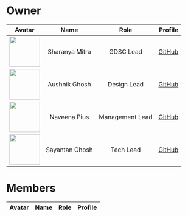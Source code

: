# Owner
| Avatar | Name | Role | Profile |
|:---------:|:----------:|:-------------:|------:|
|  <img src="https://avatars.githubusercontent.com/u/94007936?v=4" width="80px">| Sharanya Mitra |GDSC Lead|[GitHub](https://github.com/Rick-mad-lab)|
|  <img src="https://avatars.githubusercontent.com/u/113824572?v=4" width="80px">| Aushnik Ghosh |Design Lead|[GitHub](https://github.com/Aushnik)|
|  <img src="https://avatars.githubusercontent.com/u/67611775?v=4" width="80px">| Naveena Pius |Management Lead|[GitHub](https://github.com/naveenapius)|
|  <img src="https://avatars.githubusercontent.com/u/76593476?v=4" width="80px">| Sayantan Ghosh |Tech Lead|[GitHub](https://github.com/stravo1)|
# Members
| Avatar | Name | Role | Profile |
|:---------:|:----------:|:-------------:|------:|

